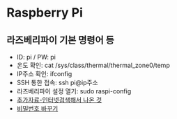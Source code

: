 # Raspberry Pi
## 라즈베리파이 기본 명령어 등
* ID: pi / PW: pi
* 온도 확인: cat /sys/class/thermal/thermal_zone0/temp
* IP주소 확인: ifconfig
* SSH 통한 접속: ssh pi@ip주소
* 라즈베리파이 설정 열기: sudo raspi-config
* [추가자료-인터넷검색해서 나온 것](https://m.blog.naver.com/PostView.nhn?blogId=jinny444&logNo=220929299595&proxyReferer=)
* [비밀번호 바꾸기](https://withcoding.com/49)
